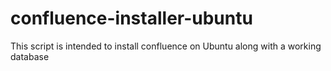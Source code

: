 # confluence-installer-ubuntu
This script is intended to install confluence on Ubuntu along with a working database
